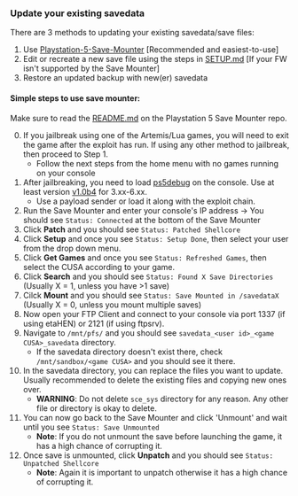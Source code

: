 ### Update your existing savedata

There are 3 methods to updating your existing savedata/save files:
1. Use [Playstation-5-Save-Mounter](https://github.com/n0llptr/Playstation-5-Save-Mounter) [Recommended and easiest-to-use]
2. Edit or recreate a new save file using the steps in [SETUP.md](SETUP.md) [If your FW isn't supported by the Save Mounter]
3. Restore an updated backup with new(er) savedata

#### Simple steps to use save mounter:
Make sure to read the [README.md](https://github.com/n0llptr/Playstation-5-Save-Mounter/blob/main/README.md) on the Playstation 5 Save Mounter repo.

0. If you jailbreak using one of the Artemis/Lua games, you will need to exit the game after the exploit has run. If using any other method to jailbreak, then proceed to Step 1.
    - Follow the next steps from the home menu with no games running on your console
1. After jailbreaking, you need to load [ps5debug](https://github.com/GoldHEN/ps5debug) on the console. Use at least version [v1.0b4](https://github.com/GoldHEN/ps5debug/releases) for 3.xx-6.xx.
    - Use a payload sender or load it along with the exploit chain.
2. Run the Save Mounter and enter your console's IP address -> You should see `Status: Connected` at the bottom of the Save Mounter
3. Click **Patch** and you should see `Status: Patched Shellcore`
4. Click **Setup** and once you see `Status: Setup Done`, then select your user from the drop down menu.
5. Click **Get Games** and once you see `Status: Refreshed Games`, then select the CUSA according to your game.
6. Click **Search** and you should see `Status: Found X Save Directories` (Usually X = 1, unless you have >1 save)
7. Cilck **Mount** and you should see `Status: Save Mounted in /savedataX` (Usually X = 0, unless you mount multiple saves)
8. Now open your FTP Client and connect to your console via port 1337 (if using etaHEN) or 2121 (if using ftpsrv).
9. Navigate to `/mnt/pfs/` and you should see `savedata_<user id>_<game CUSA>_savedata` directory.
    - If the savedata directory doesn't exist there, check `/mnt/sandbox/<game CUSA>` and you should see it there.
10. In the savedata directory, you can replace the files you want to update. Usually recommended to delete the existing files and copying new ones over.
    - **WARNING**: Do not delete `sce_sys` directory for any reason. Any other file or directory is okay to delete.
11. You can now go back to the Save Mounter and click 'Unmount' and wait until you see `Status: Save Unmounted`
    - **Note**: If you do not unmount the save before launching the game, it has a high chance of corrupting it.
12. Once save is unmounted, click **Unpatch** and you should see `Status: Unpatched Shellcore`
    - **Note**: Again it is important to unpatch otherwise it has a high chance of corrupting it.